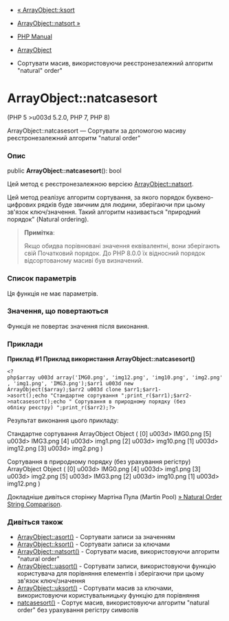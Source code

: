 - [« ArrayObject::ksort](arrayobject.ksort.md)
- [ArrayObject::natsort »](arrayobject.natsort.md)

- [PHP Manual](index.md)
- [ArrayObject](class.arrayobject.md)
- Сортувати масив, використовуючи реєстронезалежний алгоритм "natural"
order"

# ArrayObject::natcasesort

(PHP 5 \>u003d 5.2.0, PHP 7, PHP 8)

ArrayObject::natcasesort — Сортувати за допомогою масиву
реєстронезалежний алгоритм "natural order"

### Опис

public **ArrayObject::natcasesort**(): bool

Цей метод є реєстронезалежною версією
[ArrayObject::natsort](arrayobject.natsort.md).

Цей метод реалізує алгоритм сортування, за якого порядок
буквено-цифрових рядків буде звичним для людини, зберігаючи при цьому
зв'язок ключ/значення. Такий алгоритм називається "природний порядок"
(Natural ordering).

> **Примітка**:
>
> Якщо обидва порівнювані значення еквівалентні, вони зберігають свій
> Початковий порядок. До PHP 8.0.0 їх відносний порядок
> відсортованому масиві був визначений.

### Список параметрів

Ця функція не має параметрів.

### Значення, що повертаються

Функція не повертає значення після виконання.

### Приклади

**Приклад #1 Приклад використання **ArrayObject::natcasesort()****

` <?php$array u003d array('IMG0.png', 'img12.png', 'img10.png', 'img2.png', 'img1.png', 'IMG3.png');$arr1 u003d new ArrayObject($array);$arr2 u003d clone $arr1;$arr1->asort();echo "Стандартне сортування
";print_r($arr1);$arr2->natcasesort();echo "
Сортування в природному порядку (без обліку реєстру)
";print_r($arr2);?> `

Результат виконання цього прикладу:

Стандартне сортування
ArrayObject Object
(
[0] u003d> IMG0.png
[5] u003d> IMG3.png
[4] u003d> img1.png
[2] u003d> img10.png
[1] u003d> img12.png
[3] u003d> img2.png
)

Сортування в природному порядку (без урахування регістру)
ArrayObject Object
(
[0] u003d> IMG0.png
[4] u003d> img1.png
[3] u003d> img2.png
[5] u003d> IMG3.png
[2] u003d> img10.png
[1] u003d> img12.png
)

Докладніше дивіться сторінку Мартіна Пула (Martin
Pool) [» Natural Order String
Comparison](https://github.com/sourcefrog/natsort).

### Дивіться також

- [ArrayObject::asort()](arrayobject.asort.md) - Сортувати записи
за значенням
- [ArrayObject::ksort()](arrayobject.ksort.md) - Сортувати записи
за ключами
- [ArrayObject::natsort()](arrayobject.natsort.md) - Сортувати
масив, використовуючи алгоритм "natural order"
- [ArrayObject::uasort()](arrayobject.uasort.md) - Сортувати
записи, використовуючи функцію користувача для порівняння елементів і
зберігаючи при цьому зв'язок ключ/значення
- [ArrayObject::uksort()](arrayobject.uksort.md) - Сортувати
масив за ключами, використовуючи користувальницьку функцію для порівняння
- [natcasesort()](function.natcasesort.md) - Сортує масив,
використовуючи алгоритм "natural order" без урахування регістру символів
